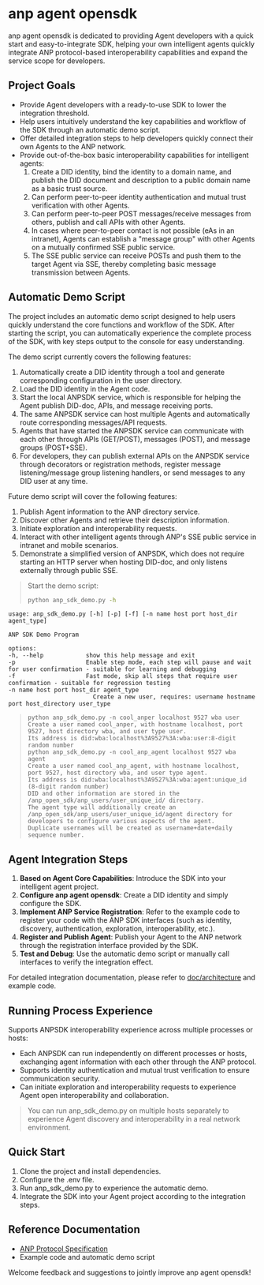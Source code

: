 # anp agent opensdk

anp agent opensdk is dedicated to providing Agent developers with a quick start and easy-to-integrate SDK, helping your own intelligent agents quickly integrate ANP protocol-based interoperability capabilities and expand the service scope for developers.

## Project Goals

- Provide Agent developers with a ready-to-use SDK to lower the integration threshold.
- Help users intuitively understand the key capabilities and workflow of the SDK through an automatic demo script.
- Offer detailed integration steps to help developers quickly connect their own Agents to the ANP network.
- Provide out-of-the-box basic interoperability capabilities for intelligent agents:
    1. Create a DID identity, bind the identity to a domain name, and publish the DID document and description to a public domain name as a basic trust source.
    2. Can perform peer-to-peer identity authentication and mutual trust verification with other Agents.
    3. Can perform peer-to-peer POST messages/receive messages from others, publish and call APIs with other Agents.
    4. In cases where peer-to-peer contact is not possible (eAs in an intranet), Agents can establish a "message group" with other Agents on a mutually confirmed SSE public service.
    5. The SSE public service can receive POSTs and push them to the target Agent via SSE, thereby completing basic message transmission between Agents.

## Automatic Demo Script

The project includes an automatic demo script designed to help users quickly understand the core functions and workflow of the SDK. After starting the script, you can automatically experience the complete process of the SDK, with key steps output to the console for easy understanding.

The demo script currently covers the following features:
1. Automatically create a DID identity through a tool and generate corresponding configuration in the user directory.
2. Load the DID identity in the Agent code.
3. Start the local ANPSDK service, which is responsible for helping the Agent publish DID-doc, APIs, and message receiving ports.
4. The same ANPSDK service can host multiple Agents and automatically route corresponding messages/API requests.
5. Agents that have started the ANPSDK service can communicate with each other through APIs (GET/POST), messages (POST), and message groups (POST+SSE).
6. For developers, they can publish external APIs on the ANPSDK service through decorators or registration methods, register message listening/message group listening handlers, or send messages to any DID user at any time.

Future demo script will cover the following features:
1. Publish Agent information to the ANP directory service.
2. Discover other Agents and retrieve their description information.
3. Initiate exploration and interoperability requests.
4. Interact with other intelligent agents through ANP's SSE public service in intranet and mobile scenarios.
5. Demonstrate a simplified version of ANPSDK, which does not require starting an HTTP server when hosting DID-doc, and only listens externally through public SSE.

> Start the demo script:
>
> ```bash
> python anp_sdk_demo.py -h

    usage: anp_sdk_demo.py [-h] [-p] [-f] [-n name host port host_dir agent_type]

    ANP SDK Demo Program

    options:
    -h, --help            show this help message and exit
    -p                    Enable step mode, each step will pause and wait for user confirmation - suitable for learning and debugging
    -f                    Fast mode, skip all steps that require user confirmation - suitable for regression testing
    -n name host port host_dir agent_type
                            Create a new user, requires: username hostname port host_directory user_type
> ```
> python anp_sdk_demo.py -n cool_anper localhost 9527 wba user
> Create a user named cool_anper, with hostname localhost, port 9527, host directory wba, and user type user.
> Its address is did:wba:localhost%3A9527%3A:wba:user:8-digit random number
> python anp_sdk_demo.py -n cool_anp_agent localhost 9527 wba agent
> Create a user named cool_anp_agent, with hostname localhost, port 9527, host directory wba, and user type agent.
> Its address is did:wba:localhost%3A9527%3A:wba:agent:unique_id (8-digit random number)
> DID and other information are stored in the /anp_open_sdk/anp_users/user_unique_id/ directory.
> The agent type will additionally create an /anp_open_sdk/anp_users/user_unique_id/agent directory for developers to configure various aspects of the agent.
> Duplicate usernames will be created as username+date+daily sequence number.



## Agent Integration Steps

1. **Based on Agent Core Capabilities**: Introduce the SDK into your intelligent agent project.
2. **Configure anp agent opensdk**: Create a DID identity and simply configure the SDK.
3. **Implement ANP Service Registration**: Refer to the example code to register your code with the ANP SDK interfaces (such as identity, discovery, authentication, exploration, interoperability, etc.).
4. **Register and Publish Agent**: Publish your Agent to the ANP network through the registration interface provided by the SDK.
5. **Test and Debug**: Use the automatic demo script or manually call interfaces to verify the integration effect.

For detailed integration documentation, please refer to [doc/architecture](doc/architecture/) and example code.

## Running Process Experience

Supports ANPSDK interoperability experience across multiple processes or hosts:

- Each ANPSDK can run independently on different processes or hosts, exchanging agent information with each other through the ANP protocol.
- Supports identity authentication and mutual trust verification to ensure communication security.
- Can initiate exploration and interoperability requests to experience Agent open interoperability and collaboration.

> You can run anp_sdk_demo.py on multiple hosts separately to experience Agent discovery and interoperability in a real network environment.



## Quick Start

1. Clone the project and install dependencies.
2. Configure the .env file.
3. Run anp_sdk_demo.py to experience the automatic demo.
4. Integrate the SDK into your Agent project according to the integration steps.

## Reference Documentation

- [ANP Protocol Specification](https://github.com/agent-network-protocol/AgentNetworkProtocol)
- Example code and automatic demo script

Welcome feedback and suggestions to jointly improve anp agent opensdk!
